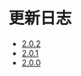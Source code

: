 
# 更新日志
* [2.0.2](http://www.layui.com/doc/base/changelog.html#2-0-2)
* [2.0.1](http://www.layui.com/doc/base/changelog.html#2-0-1)
* [2.0.0](http://www.layui.com/doc/base/changelog.html#2-0-0)
